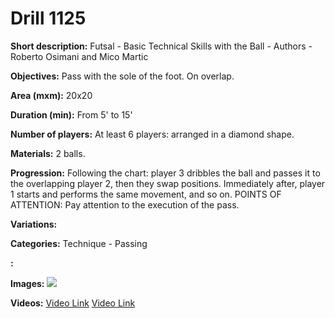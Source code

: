 # Drill 1125

**Short description:**
Futsal - Basic Technical Skills with the Ball - Authors - Roberto Osimani and Mico Martic

**Objectives:**
Pass with the sole of the foot. On overlap.

**Area (mxm):**
20x20

**Duration (min):**
From 5' to 15'

**Number of players:**
At least 6 players: arranged in a diamond shape.

**Materials:**
2 balls.

**Progression:**
Following the chart: player 3 dribbles the ball and passes it to the overlapping player 2, then they swap positions. Immediately after, player 1 starts and performs the same movement, and so on. POINTS OF ATTENTION: Pay attention to the execution of the pass.

**Variations:**


**Categories:**
Technique - Passing

**:**


**Images:**
![](https://www.coachingfutsal.com/\images\fbe1f5e3b2b957243cb4b880f665ed0fcfc89d3dc92637eed7216f3618540c7a26a67ef654a8c591e586ad3efca7c758acbc13c8880905de259ba1c6b752c78852c1ea1d04bc4.jpg)

**Videos:**
[Video Link](https://www.youtube.com/embed/lAV64fXupnM)
[Video Link](https://www.youtube.com/embed/hULczXDH5mk)

